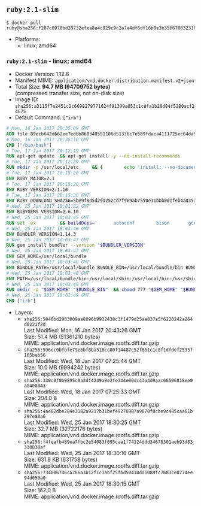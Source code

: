 ## `ruby:2.1-slim`

```console
$ docker pull ruby@sha256:f287c8978bd28732efea8a4c929c9c2a7a4df6df16b0e3b356678832318fde86
```

-	Platforms:
	-	linux; amd64

### `ruby:2.1-slim` - linux; amd64

-	Docker Version: 1.12.6
-	Manifest MIME: `application/vnd.docker.distribution.manifest.v2+json`
-	Total Size: **94.7 MB (94709752 bytes)**  
	(compressed transfer size, not on-disk size)
-	Image ID: `sha256:a3115f7e2451c2c6698279771624f91399a053c1c0fa1b28d84f5280acf24675`
-	Default Command: `["irb"]`

```dockerfile
# Mon, 16 Jan 2017 20:35:09 GMT
ADD file:89ecb642d662ee7edbb868340551106d51336c7e589fdaca4111725ec64da957 in / 
# Mon, 16 Jan 2017 20:35:16 GMT
CMD ["/bin/bash"]
# Tue, 17 Jan 2017 20:12:19 GMT
RUN apt-get update 	&& apt-get install -y --no-install-recommends 		bzip2 		ca-certificates 		libffi-dev 		libgdbm3 		libssl-dev 		libyaml-dev 		procps 		zlib1g-dev 	&& rm -rf /var/lib/apt/lists/*
# Tue, 17 Jan 2017 20:12:20 GMT
RUN mkdir -p /usr/local/etc 	&& { 		echo 'install: --no-document'; 		echo 'update: --no-document'; 	} >> /usr/local/etc/gemrc
# Tue, 17 Jan 2017 20:15:20 GMT
ENV RUBY_MAJOR=2.1
# Tue, 17 Jan 2017 20:15:20 GMT
ENV RUBY_VERSION=2.1.10
# Tue, 17 Jan 2017 20:15:20 GMT
ENV RUBY_DOWNLOAD_SHA256=5be9f8d5d29d252cd7f969ab7550e31bbb001feb4a83532301c0dd3b5006e148
# Wed, 25 Jan 2017 18:01:22 GMT
ENV RUBYGEMS_VERSION=2.6.10
# Wed, 25 Jan 2017 18:03:45 GMT
RUN set -ex 		&& buildDeps=' 		autoconf 		bison 		gcc 		libbz2-dev 		libgdbm-dev 		libglib2.0-dev 		libncurses-dev 		libreadline-dev 		libxml2-dev 		libxslt-dev 		make 		ruby 		wget 		xz-utils 	' 	&& apt-get update 	&& apt-get install -y --no-install-recommends $buildDeps 	&& rm -rf /var/lib/apt/lists/* 		&& wget -O ruby.tar.xz "https://cache.ruby-lang.org/pub/ruby/${RUBY_MAJOR%-rc}/ruby-$RUBY_VERSION.tar.xz" 	&& echo "$RUBY_DOWNLOAD_SHA256 *ruby.tar.xz" | sha256sum -c - 		&& mkdir -p /usr/src/ruby 	&& tar -xJf ruby.tar.xz -C /usr/src/ruby --strip-components=1 	&& rm ruby.tar.xz 		&& cd /usr/src/ruby 		&& { 		echo '#define ENABLE_PATH_CHECK 0'; 		echo; 		cat file.c; 	} > file.c.new 	&& mv file.c.new file.c 		&& autoconf 	&& ./configure --disable-install-doc --enable-shared 	&& make -j"$(nproc)" 	&& make install 		&& apt-get purge -y --auto-remove $buildDeps 	&& cd / 	&& rm -r /usr/src/ruby 		&& gem update --system "$RUBYGEMS_VERSION"
# Wed, 25 Jan 2017 18:03:46 GMT
ENV BUNDLER_VERSION=1.14.3
# Wed, 25 Jan 2017 18:03:47 GMT
RUN gem install bundler --version "$BUNDLER_VERSION"
# Wed, 25 Jan 2017 18:03:47 GMT
ENV GEM_HOME=/usr/local/bundle
# Wed, 25 Jan 2017 18:03:48 GMT
ENV BUNDLE_PATH=/usr/local/bundle BUNDLE_BIN=/usr/local/bundle/bin BUNDLE_SILENCE_ROOT_WARNING=1 BUNDLE_APP_CONFIG=/usr/local/bundle
# Wed, 25 Jan 2017 18:03:48 GMT
ENV PATH=/usr/local/bundle/bin:/usr/local/sbin:/usr/local/bin:/usr/sbin:/usr/bin:/sbin:/bin
# Wed, 25 Jan 2017 18:03:49 GMT
RUN mkdir -p "$GEM_HOME" "$BUNDLE_BIN" 	&& chmod 777 "$GEM_HOME" "$BUNDLE_BIN"
# Wed, 25 Jan 2017 18:03:49 GMT
CMD ["irb"]
```

-	Layers:
	-	`sha256:5040bd2983909aa8896b9932438c3f1479d25ae837a5f6220242a264d0221f2d`  
		Last Modified: Mon, 16 Jan 2017 20:43:26 GMT  
		Size: 51.4 MB (51361210 bytes)  
		MIME: application/vnd.docker.image.rootfs.diff.tar.gzip
	-	`sha256:596ec0bfbfe79e6bf8ba516cc80f14487c52f661c1c8f1dfdef2535f165beb56`  
		Last Modified: Wed, 18 Jan 2017 07:25:44 GMT  
		Size: 10.0 MB (9994242 bytes)  
		MIME: application/vnd.docker.image.rootfs.diff.tar.gzip
	-	`sha256:330c0f0b9895c0a3df4249a9e2fe344e00dc43a4d9aac66506818ee0a8408043`  
		Last Modified: Wed, 18 Jan 2017 07:25:33 GMT  
		Size: 204.0 B  
		MIME: application/vnd.docker.image.rootfs.diff.tar.gzip
	-	`sha256:4ae02dbe284e3182a9217b31bef49276987a9070f0cbe9c485caa61b297e80a6`  
		Last Modified: Wed, 25 Jan 2017 18:30:25 GMT  
		Size: 32.7 MB (32722176 bytes)  
		MIME: application/vnd.docker.image.rootfs.diff.tar.gzip
	-	`sha256:f4feafb489ea7fbc2e54083f095caa1f74124ddd34678301aeb93d83330838af`  
		Last Modified: Wed, 25 Jan 2017 18:30:16 GMT  
		Size: 631.8 KB (631758 bytes)  
		MIME: application/vnd.docker.image.rootfs.diff.tar.gzip
	-	`sha256:734006746ca766a3b12fcc1abf25fbd50410dd1089fc7683ce8774ee94d050a0`  
		Last Modified: Wed, 25 Jan 2017 18:30:15 GMT  
		Size: 162.0 B  
		MIME: application/vnd.docker.image.rootfs.diff.tar.gzip
